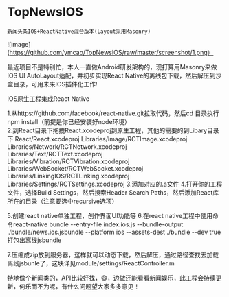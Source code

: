 # TopNewsIOS

` 新闻头条IOS+ReactNative混合版本(Layout采用Masonry) `

 ![image](https://github.com/ymcao/TopNewsIOS/raw/master/screenshot/1.png）

 最近项目不是特别忙，本人一直做Android研发架构的，现打算用Masonry来做IOS UI AutoLayout适配，并初步实现React Native的离线包下载，然后解压到沙盒目录，可用未来IOS插件化工作!<br> 

IOS原生工程集成React Native

 1.从https://github.com/facebook/react-native.git拉取代码，然后cd 目录执行npm install（前提是你已经安装好node环境）<br> 
 2.到React目录下拖拽React.xcodeproj到原生工程，其他的需要的到Libary目录下
 React/React.xcodeproj
 Libraries/Image/RCTImage.xcodeproj
 Libraries/Network/RCTNetwork.xcodeproj
 Libraries/Text/RCTText.xcodeproj
 Libraries/Vibration/RCTVibration.xcodeproj
 Libraries/WebSocket/RCTWebSocket.xcodeproj
 Libraries/LinkingIOS/RCTLinking.xcodeproj
 Libraries/Settings/RCTSettings.xcodeproj
 3.添加对应的.a文件
 4.打开你的工程文件，选择Build Settings，然后搜索Header Search Paths，然后添加React库所在的目录（注意要选中recursive选项）

 5.创建react native单独工程，创作界面UI功能等
 6.在react native工程中使用命令react-native bundle --entry-file index.ios.js --bundle-output ./bundle/news.ios.jsbundle --platform ios --assets-dest ./bundle --dev true  打包出离线jsbundle

 7.压缩成zip放到服务器，这样就可以动态下载，然后解压，通过路径查找去加载离线jsbunle了，这块详见module/settings/ReactController.m

特地做个新闻类的，API比较好找，😄，边做还能看看新闻娱乐，此工程会持续更新，何乐而不为呢，有什么问题望大家多多意见！<br> 






